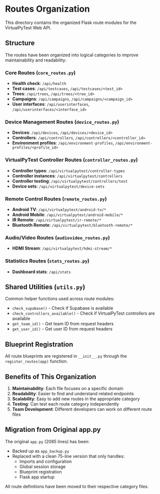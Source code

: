 # Routes Organization

This directory contains the organized Flask route modules for the VirtualPyTest Web API.

## Structure

The routes have been organized into logical categories to improve maintainability and readability:

### Core Routes (`core_routes.py`)
- **Health check**: `/api/health`
- **Test cases**: `/api/testcases`, `/api/testcases/<test_id>`
- **Trees**: `/api/trees`, `/api/trees/<tree_id>`
- **Campaigns**: `/api/campaigns`, `/api/campaigns/<campaign_id>`
- **User interfaces**: `/api/userinterfaces`, `/api/userinterfaces/<interface_id>`

### Device Management Routes (`device_routes.py`)
- **Devices**: `/api/devices`, `/api/devices/<device_id>`
- **Controllers**: `/api/controllers`, `/api/controllers/<controller_id>`
- **Environment profiles**: `/api/environment-profiles`, `/api/environment-profiles/<profile_id>`

### VirtualPyTest Controller Routes (`controller_routes.py`)
- **Controller types**: `/api/virtualpytest/controller-types`
- **Controller instances**: `/api/virtualpytest/controllers`
- **Controller testing**: `/api/virtualpytest/controllers/test`
- **Device sets**: `/api/virtualpytest/device-sets`

### Remote Control Routes (`remote_routes.py`)
- **Android TV**: `/api/virtualpytest/android-tv/*`
- **Android Mobile**: `/api/virtualpytest/android-mobile/*`
- **IR Remote**: `/api/virtualpytest/ir-remote/*`
- **Bluetooth Remote**: `/api/virtualpytest/bluetooth-remote/*`

### Audio/Video Routes (`audiovideo_routes.py`)
- **HDMI Stream**: `/api/virtualpytest/hdmi-stream/*`

### Statistics Routes (`stats_routes.py`)
- **Dashboard stats**: `/api/stats`

## Shared Utilities (`utils.py`)

Common helper functions used across route modules:
- `check_supabase()` - Check if Supabase is available
- `check_controllers_available()` - Check if VirtualPyTest controllers are available
- `get_team_id()` - Get team ID from request headers
- `get_user_id()` - Get user ID from request headers

## Blueprint Registration

All route blueprints are registered in `__init__.py` through the `register_routes(app)` function.

## Benefits of This Organization

1. **Maintainability**: Each file focuses on a specific domain
2. **Readability**: Easier to find and understand related endpoints
3. **Scalability**: Easy to add new routes in the appropriate category
4. **Testing**: Can test each route category independently
5. **Team Development**: Different developers can work on different route files

## Migration from Original app.py

The original `app.py` (2085 lines) has been:
- Backed up as `app_backup.py`
- Replaced with a clean 75-line version that only handles:
  - Imports and configuration
  - Global session storage
  - Blueprint registration
  - Flask app startup

All route definitions have been moved to their respective category files. 